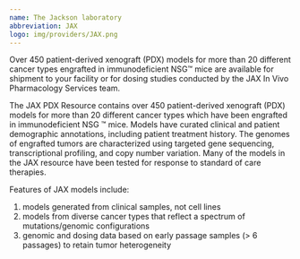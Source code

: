 ```yaml
---
name: The Jackson laboratory
abbreviation: JAX
logo: img/providers/JAX.png
---
```


Over 450 patient-derived xenograft (PDX) models for more than 20 different cancer types engrafted in immunodeficient NSG™ mice are available for shipment to your facility or for dosing studies conducted by the JAX In Vivo Pharmacology Services team.

The JAX PDX Resource contains over 450 patient-derived xenograft (PDX) models for more than 20 different cancer types which have been engrafted in immunodeficient NSG ™ mice. Models have curated clinical and patient demographic annotations, including patient treatment history. The genomes of engrafted tumors are characterized using targeted gene sequencing, transcriptional profiling, and copy number variation. Many of the models in the JAX resource have been tested for response to standard of care therapies.

Features of JAX models include:

1. models generated from clinical samples, not cell lines
2. models from diverse cancer types that reflect a spectrum of mutations/genomic configurations
3. genomic and dosing data based on early passage samples (> 6 passages) to retain tumor heterogeneity
